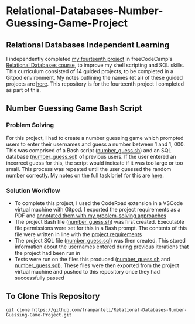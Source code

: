 # Relational-Databases-Number-Guessing-Game-Project
## Relational Databases Independent Learning
I independently completed [my fourteenth project](https://freecodecamp.org/learn/relational-database/build-a-number-guessing-game-project/build-a-number-guessing-game) in freeCodeCamp's [Relational Databases course](https://www.freecodecamp.org/learn/relational-database/), to improve my shell scripting and SQL skills. This curriculum consisted of 14 guided projects, to be completed in a Gitpod environment. My notes outlining the names (et al) of these guided projects are [here](https://github.com/franpanteli/14--Relational-Databases-Number-Guessing-Game-Project/blob/main/0%20relational-databases-course-overview.txt). This repository is for the fourteenth project I completed as part of this.

## Number Guessing Game Bash Script
### Problem Solving
For this project, I had to create a number guessing game which prompted users to enter their usernames and guess a number between 1 and 1, 000. This was comprised of a Bash script ([number_guess.sh](https://github.com/franpanteli/Relational-Databases-Number-Guessing-Game-Project/blob/main/number_guess.sh)) and an SQL database ([number_guess.sql](https://github.com/franpanteli/Relational-Databases-Number-Guessing-Game-Project/blob/main/number_guess.sql)) of previous users. If the user entered an incorrect guess for this, the script would indicate if it was too large or too small. This process was repeated until the user guessed the random number correctly. My notes on the full task brief for this are [here](https://github.com/franpanteli/14--Relational-Databases-Number-Guessing-Game-Project/blob/main/1%20project-task-notes.txt). 

### Solution Workflow 
- To complete this project, I used the CodeRoad extension in a VSCode virtual machine with Gitpod. I exported the project requirements as a PDF and [annotated them with my problem-solving approaches](https://github.com/franpanteli/Relational-Databases-Number-Guessing-Game-Project/blob/main/Task%20Challenge%20Notes.pdf)
- The project Bash file ([number_guess.sh](https://github.com/franpanteli/Relational-Databases-Number-Guessing-Game-Project/blob/main/number_guess.sh)) was first created. Executable file permissions were set for this in a Bash prompt. The contents of this file were written in line with the [project requirements](https://github.com/franpanteli/Relational-Databases-Number-Guessing-Game-Project/blob/main/Task%20Challenge%20Notes.pdf)
- The project SQL file ([number_guess.sql](https://github.com/franpanteli/Relational-Databases-Number-Guessing-Game-Project/blob/main/number_guess.sql)) was then created. This stored information about the usernames entered during previous iterations that the project had been run in
- Tests were run on the files this produced ([number_guess.sh](https://github.com/franpanteli/Relational-Databases-Number-Guessing-Game-Project/blob/main/number_guess.sh) and [number_guess.sql](https://github.com/franpanteli/Relational-Databases-Number-Guessing-Game-Project/blob/main/number_guess.sql)). These files were then exported from the project virtual machine and pushed to this repository once they had successfully passed 

## To Clone This Repository
```
git clone https://github.com/franpanteli/Relational-Databases-Number-Guessing-Game-Project.git
```
